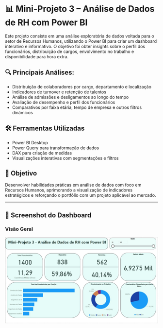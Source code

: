 
# 📊 Mini-Projeto 3 – Análise de Dados de RH com Power BI

Este projeto consiste em uma análise exploratória de dados voltada para o setor de Recursos Humanos, utilizando o Power BI para criar um dashboard interativo e informativo. O objetivo foi obter insights sobre o perfil dos funcionários, distribuição de cargos, envolvimento no trabalho e disponibilidade para hora extra.

## 🔍 Principais Análises:

- Distribuição de colaboradores por cargo, departamento e localização  
- Indicadores de turnover e retenção de talentos  
- Análise de admissões e desligamentos ao longo do tempo  
- Avaliação de desempenho e perfil dos funcionários  
- Comparativos por faixa etária, tempo de empresa e outros filtros dinâmicos  

## 🛠️ Ferramentas Utilizadas

- Power BI Desktop  
- Power Query para transformação de dados  
- DAX para criação de medidas  
- Visualizações interativas com segmentações e filtros  

## 🎯 Objetivo

Desenvolver habilidades práticas em análise de dados com foco em Recursos Humanos, aprimorando a visualização de indicadores estratégicos e reforçando o portfólio com um projeto aplicável ao mercado.

---

## 📸 Screenshot do Dashboard

### Visão Geral

![Dashboard Power BI](./image.jfif)
